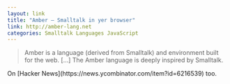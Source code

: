 ```yaml
---
layout: link
title: "Amber – Smalltalk in yer browser"
link: http://amber-lang.net
categories: Smalltalk Languages JavaScript
---
```


> Amber is a language (derived from Smalltalk) and environment built for the web. \[...\] The Amber language is deeply inspired by Smalltalk.

<aside markdown="1">
On [Hacker News](https://news.ycombinator.com/item?id=6216539) too.
</aside>